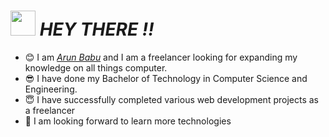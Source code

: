 # <img src="https://media.giphy.com/media/3og0IAzB7lmOo2q0Ss/giphy.gif" width="40" height="40" /> *HEY THERE !!* 
* :blush: I am *[Arun Babu](https://www.linkedin.com/in/arun-babu-370ab41bb/)* and I am a freelancer looking for expanding my knowledge on all things computer. 
* :sunglasses: I have done my Bachelor of Technology in Computer Science and Engineering.
* :innocent: I have successfully completed various web development projects as a freelancer
* :raising_hand: I am looking forward to learn more technologies
